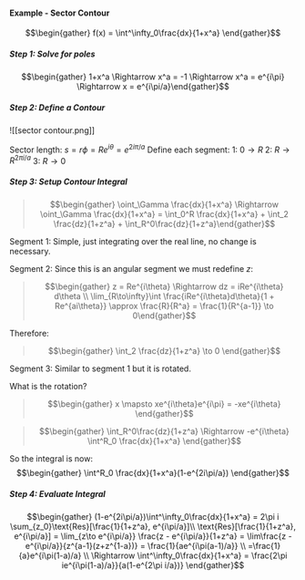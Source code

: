 #### Example - Sector Contour

$$\begin{gather} f(x) = \int^\infty_0\frac{dx}{1+x^a} \end{gather}$$
##### Step 1: Solve for poles

$$\begin{gather} 1+x^a \Rightarrow x^a = -1 \Rightarrow x^a = e^{i\pi} \Rightarrow x = e^{i\pi/a}\end{gather}$$

##### Step 2: Define a Contour
![[sector contour.png]]

Sector length: $s = r\phi = Re^{i\theta} = e^{2i\pi/a}$
Define each segment:
1: $0 \to R$
2: $R \to R^{2\pi i/a}$
3: $R \to 0$

##### Step 3: Setup Contour Integral
>$$\begin{gather} \oint_\Gamma \frac{dx}{1+x^a} \Rightarrow \oint_\Gamma \frac{dx}{1+x^a} = \int_0^R \frac{dx}{1+x^a} + \int_2 \frac{dz}{1+z^a} + \int_R^0\frac{dz}{1+z^a}\end{gather}$$

Segment 1: 
Simple, just integrating over the real line, no change is necessary.

Segment 2:
Since this is an angular segment we must redefine $z$: 

>$$\begin{gather} z = Re^{i\theta} \Rightarrow dz  = iRe^{i\theta} d\theta \\ \lim_{R\to\infty}\int \frac{iRe^{i\theta}d\theta}{1 + Re^{ai\theta}} \approx \frac{R}{R^a} = \frac{1}{R^{a-1}} \to 0\end{gather}$$

Therefore: 

>$$\begin{gather} \int_2 \frac{dz}{1+z^a} \to 0 \end{gather}$$

Segment 3:
Similar to segment 1 but it is rotated. 

What is the rotation?
>$$\begin{gather} x \mapsto xe^{i\theta}e^{i\pi} = -xe^{i\theta} \end{gather}$$

>$$\begin{gather} \int_R^0\frac{dz}{1+z^a} \Rightarrow -e^{i\theta} \int^R_0 \frac{dx}{1+x^a} \end{gather}$$

So the integral is now:
$$\begin{gather} \int^R_0 \frac{dx}{1+x^a}(1-e^{2i\pi/a}) \end{gather}$$

##### Step 4: Evaluate Integral

$$\begin{gather} (1-e^{2i\pi/a})\int^\infty_0\frac{dx}{1+x^a} = 2\pi i \sum_{z_0}\text{Res}[\frac{1}{1+z^a}, e^{i\pi/a}]\\ \text{Res}[\frac{1}{1+z^a}, e^{i\pi/a}] = \lim_{z\to e^{i\pi/a}} \frac{z - e^{i\pi/a}}{1+z^a} = \lim\frac{z - e^{i\pi/a}}{z^{a-1}(z+z^{1-a})} = \frac{1}{ae^{i\pi(a-1)/a}} \\ =\frac{1}{a}e^{i\pi(1-a)/a} \\ \Rightarrow \int^\infty_0\frac{dx}{1+x^a} = \frac{2\pi ie^{i\pi(1-a)/a}}{a(1-e^{2\pi i/a})} \end{gather}$$